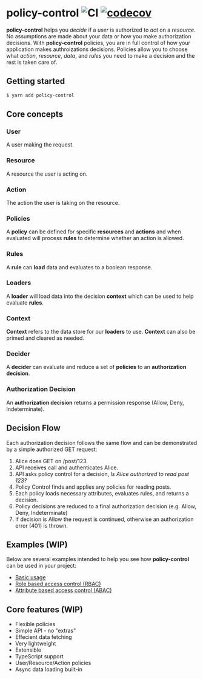 # policy-control ![CI](https://github.com/cdriscol/policy-control/workflows/CI/badge.svg?branch=master) [![codecov](https://codecov.io/gh/cdriscol/policy-control/branch/master/graph/badge.svg)](https://codecov.io/gh/cdriscol/policy-control)
<!-- TODO -->
**policy-control** helps you _decide_ if a _user_ is authorized to _act_ on a _resource_. No assumptions are made about your data or how you make authorization decisions. With **policy-control** policies, you are in full control of how your application makes authroizations decisions. Policies allow you to choose what _action_, _resource_, _data_, and _rules_ you need to make a decision and the rest is taken care of.

<!-- TODO -->
## Getting started
```bash
$ yarn add policy-control
```

## Core concepts
<!-- TODO -->
### User
A user making the request.
### Resource
A resource the user is acting on.
### Action
The action the user is taking on the resource.
### Policies
A **policy** can be defined for specific **resources** and **actions** and when evaluated will process **rules** to determine whether an action is allowed.
### Rules
A **rule** can **load** data and evaluates to a boolean response. 
### Loaders
A **loader** will load data into the decision **context** which can be used to help evaluate **rules**.
### Context
**Context** refers to the data store for our **loaders** to use. **Context** can also be primed and cleared as needed.
### Decider
A **decider** can evaluate and reduce a set of **policies** to an **authorization decision**.
### Authorization Decision
An **authorization decision** returns a permission response (Allow, Deny, Indeterminate).

## Decision Flow
<!-- TODO -->
Each authorization decision follows the same flow and can be demonstrated by a simple authorized GET request:
1. Alice does GET on /post/123.
1. API receives call and authenticates Alice.
1. API asks policy control for a decision, _Is Alice authorized to read post 123?_
1. Policy Control finds and applies any policies for reading posts.
1. Each policy loads necessary attributes, evaluates rules, and returns a decision.
1. Policy decisions are reduced to a final authorization decision (e.g. Allow, Deny, Indeterminate)
1. If decision is Allow the request is continued, otherwise an authorization error (401) is thrown.

## Examples (WIP)
Below are several examples intended to help you see how **policy-control** can be used in your project:

- [Basic usage](#)
- [Role based access control (RBAC)](#)
- [Attribute based access control (ABAC)](#)

<!-- TODO -->
## Core features (WIP)
- Flexible policies
- Simple API - no "extras"
- Effecient data fetching
- Very lightweight
- Extensible
- TypeScript support
- User/Resource/Action policies
- Async data loading built-in
